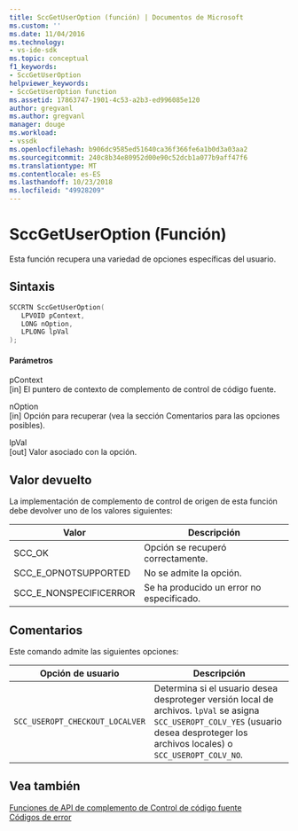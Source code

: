 ```yaml
---
title: SccGetUserOption (función) | Documentos de Microsoft
ms.custom: ''
ms.date: 11/04/2016
ms.technology:
- vs-ide-sdk
ms.topic: conceptual
f1_keywords:
- SccGetUserOption
helpviewer_keywords:
- SccGetUserOption function
ms.assetid: 17863747-1901-4c53-a2b3-ed996085e120
author: gregvanl
ms.author: gregvanl
manager: douge
ms.workload:
- vssdk
ms.openlocfilehash: b906dc9585ed51640ca36f366fe6a1b0d3a03aa2
ms.sourcegitcommit: 240c8b34e80952d00e90c52dcb1a077b9aff47f6
ms.translationtype: MT
ms.contentlocale: es-ES
ms.lasthandoff: 10/23/2018
ms.locfileid: "49928209"
---
```

# <a name="sccgetuseroption-function"></a>SccGetUserOption (Función)
Esta función recupera una variedad de opciones específicas del usuario.  
  
## <a name="syntax"></a>Sintaxis  
  
```cpp  
SCCRTN SccGetUserOption(  
   LPVOID pContext,  
   LONG nOption,  
   LPLONG lpVal  
);  
```  
  
#### <a name="parameters"></a>Parámetros  
 pContext  
 [in] El puntero de contexto de complemento de control de código fuente.  
  
 nOption  
 [in] Opción para recuperar (vea la sección Comentarios para las opciones posibles).  
  
 lpVal  
 [out] Valor asociado con la opción.  
  
## <a name="return-value"></a>Valor devuelto  
 La implementación de complemento de control de origen de esta función debe devolver uno de los valores siguientes:  
  
|Valor|Descripción|  
|-----------|-----------------|  
|SCC_OK|Opción se recuperó correctamente.|  
|SCC_E_OPNOTSUPPORTED|No se admite la opción.|  
|SCC_E_NONSPECIFICERROR|Se ha producido un error no especificado.|  
  
## <a name="remarks"></a>Comentarios  
 Este comando admite las siguientes opciones:  
  
|Opción de usuario|Descripción|  
|-----------------|-----------------|  
|`SCC_USEROPT_CHECKOUT_LOCALVER`|Determina si el usuario desea desproteger versión local de archivos. `lpVal` se asigna `SCC_USEROPT_COLV_YES` (usuario desea desproteger los archivos locales) o `SCC_USEROPT_COLV_NO`.|  
  
## <a name="see-also"></a>Vea también  
 [Funciones de API de complemento de Control de código fuente](../extensibility/source-control-plug-in-api-functions.md)   
 [Códigos de error](../extensibility/error-codes.md)